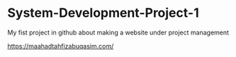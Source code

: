 # System-Development-Project-1
My fist project in github about making a website under project management

https://maahadtahfizabuqasim.com/
